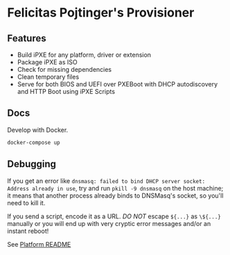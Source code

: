 # Felicitas Pojtinger's Provisioner

## Features

- Build iPXE for any platform, driver or extension
- Package iPXE as ISO
- Check for missing dependencies
- Clean temporary files
- Serve for both BIOS and UEFI over PXEBoot with DHCP autodiscovery and HTTP Boot using iPXE Scripts

## Docs

Develop with Docker.

```bash
docker-compose up
```

## Debugging

If you get an error like `dnsmasq: failed to bind DHCP server socket: Address already in use`, try and run `pkill -9 dnsmasq` on the host machine; it means that another process already binds to DNSMasq's socket, so you'll need to kill it.

If you send a script, encode it as a URL. _DO NOT_ escape `${...}` as `\${...}` manually or you will end up with very cryptic error messages and/or an instant reboot!

See [Platform README](../../README.md)

